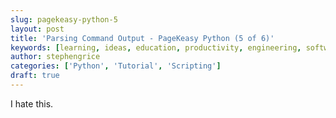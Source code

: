 ```yaml
---
slug: pagekeasy-python-5
layout: post
title: 'Parsing Command Output - PageKeasy Python (5 of 6)'
keywords: [learning, ideas, education, productivity, engineering, software engineering, technology, python, scripting, pagekey, pagekeasy, math, mathematics]
author: stephengrice
categories: ['Python', 'Tutorial', 'Scripting']
draft: true
---
```


I hate this.
